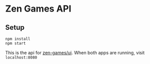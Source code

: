 # Zen Games API

## Setup

```
npm install
npm start
```

This is the api for [zen-games/ui](https://github.com/zen-games/ui). When both apps are running, visit `localhost:8080`
